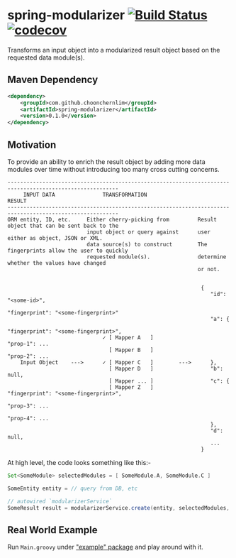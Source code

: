 # spring-modularizer [![Build Status](https://travis-ci.org/choonchernlim/spring-modularizer.svg?branch=master)](https://travis-ci.org/choonchernlim/spring-modularizer) [![codecov](https://codecov.io/gh/choonchernlim/spring-modularizer/branch/master/graph/badge.svg)](https://codecov.io/gh/choonchernlim/spring-modularizer)

Transforms an input object into a modularized result object based on the requested data module(s).

## Maven Dependency

```xml
<dependency>
    <groupId>com.github.choonchernlim</groupId>
    <artifactId>spring-modularizer</artifactId>
    <version>0.1.0</version>
</dependency>
```

## Motivation

To provide an ability to enrich the result object by adding more data modules over time without introducing too many cross cutting concerns.



```text
---------------------------------------------------------------------------------------------------------
     INPUT DATA               TRANSFORMATION                                  RESULT
---------------------------------------------------------------------------------------------------------
ORM entity, ID, etc.     Either cherry-picking from         Result object that can be sent back to the 
                         input object or query against      user either as object, JSON or XML.
                         data source(s) to construct        The fingerprints allow the user to quickly 
                         requested module(s).               determine whether the values have changed 
                                                            or not.                                                                   
                                                      
                                                      
                                                             {
                                                                "id": "<some-id>",
                                                                "fingerprint": "<some-fingerprint>"
                                                                "a": {
                                                                    "fingerprint": "<some-fingerprint>",
                              ✓ [ Mapper A   ]                      "prop-1": ...
                                [ Mapper B   ]                      "prop-2": ...
    Input Object    --->      ✓ [ Mapper C   ]        --->      },
                                [ Mapper D   ]                  "b": null,
                                [ Mapper ... ]                  "c": {
                                [ Mapper Z   ]                      "fingerprint": "<some-fingerprint>",
                                                                    "prop-3": ...
                                                                    "prop-4": ...
                                                                },
                                                                "d": null,
                                                                ...
                                                             }
```

At high level, the code looks something like this:- 

```groovy
Set<SomeModule> selectedModules = [ SomeModule.A, SomeModule.C ]

SomeEntity entity = // query from DB, etc

// autowired `modularizerService`
SomeResult result = modularizerService.create(entity, selectedModules, SomeResult)
```
    
## Real World Example

Run `Main.groovy` under ["example" package](src/test/groovy/example) and play around with it.